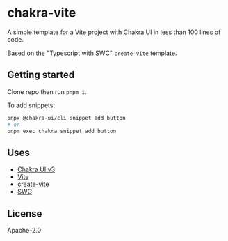 # chakra-vite

A simple template for a Vite project with Chakra UI in less than 100 lines of code.

Based on the "Typescript with SWC" `create-vite` template.

## Getting started

Clone repo then run `pnpm i`.

To add snippets:

```bash
pnpx @chakra-ui/cli snippet add button
# or
pnpm exec chakra snippet add button
```

## Uses

-   [Chakra UI v3](https://chakra-ui.com/)
-   [Vite](https://vitejs.dev/)
-   [create-vite](https://github.com/vitejs/vite/tree/main/packages/create-vite)
-   [SWC](https://swc.rs/)

## License

Apache-2.0